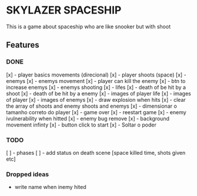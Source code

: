 # SKYLAZER SPACESHIP
This is a game about spaceship who are like snooker but with shoot

## Features

### DONE
[x] - player basics movements (direcional)
[x] - player shoots (space)
[x] - enemys
[x] - enemys movement
[x] - player can kill the enemy
[x] - btn to increase enemys
[x] - enemys shooting
[x] - lifes
[x] - death of be hit by a shoot
[x] - death of be hit by a enemy
[x] - images of player life
[x] - images of player
[x] - images of enemys
[x] - draw explosion when hits
[x] - clear the array of shoots and enemy shoots and enemys
[x] - dimensionar o tamanho correto do player
[x] - game over
[x] - reestart game
[x] - enemy ivulnerability when hitted
[x] - enemy bug remove
[x] - background movement infinty
[x] - button click to start
[x] - Soltar o poder

### TODO
[ ] - phases
[ ] - add status on death scene [space killed time, shots given etc]

### Dropped ideas
- write name when inemy hited